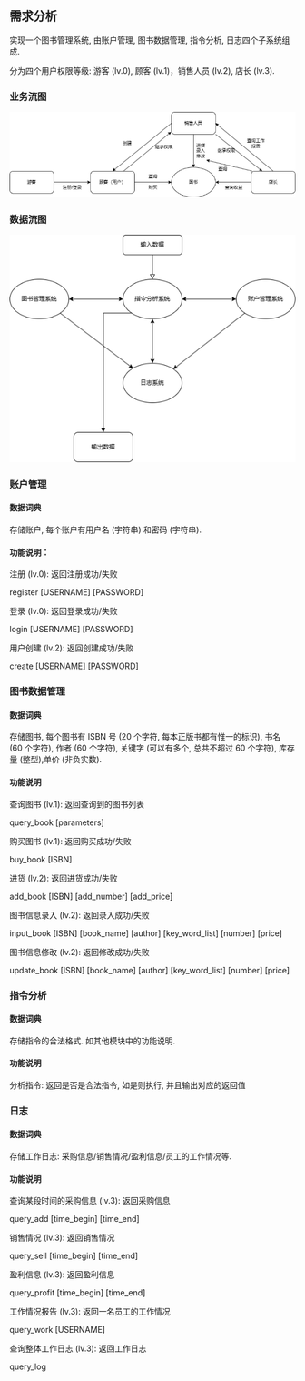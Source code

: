 ## 需求分析

实现一个图书管理系统, 由账户管理, 图书数据管理, 指令分析, 日志四个子系统组成.

分为四个用户权限等级: 游客 (lv.0), 顾客 (lv.1)，销售人员 (lv.2), 店长 (lv.3).

### 业务流图

![](业务流图.png)

### 数据流图

![](数据流图.png)

### 账户管理

#### 数据词典

存储账户, 每个账户有用户名 (字符串) 和密码 (字符串).

#### 功能说明：

注册 (lv.0): 返回注册成功/失败

register [USERNAME] [PASSWORD]

登录 (lv.0): 返回登录成功/失败

login [USERNAME] [PASSWORD]

用户创建 (lv.2): 返回创建成功/失败

create [USERNAME] [PASSWORD]

### 图书数据管理

#### 数据词典

存储图书, 每个图书有 ISBN 号 (20 个字符, 每本正版书都有惟一的标识), 书名 (60 个字符), 作者 (60 个字符), 关键字 (可以有多个, 总共不超过 60 个字符), 库存量 (整型),单价 (非负实数).

#### 功能说明

查询图书 (lv.1): 返回查询到的图书列表

query_book [parameters]

购买图书 (lv.1): 返回购买成功/失败

buy_book [ISBN]

进货 (lv.2): 返回进货成功/失败

add_book [ISBN] [add_number] [add_price]

图书信息录入 (lv.2): 返回录入成功/失败

input_book [ISBN] [book_name] [author] [key_word_list] [number] [price]

图书信息修改 (lv.2): 返回修改成功/失败

update_book [ISBN] [book_name] [author] [key_word_list] [number] [price]

### 指令分析

#### 数据词典

存储指令的合法格式. 如其他模块中的功能说明.

#### 功能说明

分析指令: 返回是否是合法指令, 如是则执行, 并且输出对应的返回值

### 日志

#### 数据词典

存储工作日志: 采购信息/销售情况/盈利信息/员工的工作情况等.

#### 功能说明

查询某段时间的采购信息 (lv.3): 返回采购信息

query_add [time_begin] [time_end]

销售情况 (lv.3): 返回销售情况

query_sell [time_begin] [time_end]

盈利信息 (lv.3): 返回盈利信息

query_profit [time_begin] [time_end]

工作情况报告 (lv.3): 返回一名员工的工作情况

query_work [USERNAME]

查询整体工作日志 (lv.3): 返回工作日志

query_log